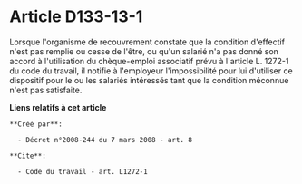 # Article D133-13-1

Lorsque l'organisme de recouvrement constate que la condition d'effectif n'est pas remplie ou cesse de l'être, ou qu'un
salarié n'a pas donné son accord à l'utilisation du chèque-emploi associatif prévu à l'article L. 1272-1 du code du travail,
il notifie à l'employeur l'impossibilité pour lui d'utiliser ce dispositif pour le ou les salariés intéressés tant que la
condition méconnue n'est pas satisfaite.

**Liens relatifs à cet article**

	**Créé par**:

	  - Décret n°2008-244 du 7 mars 2008 - art. 8

	**Cite**:

	  - Code du travail - art. L1272-1
